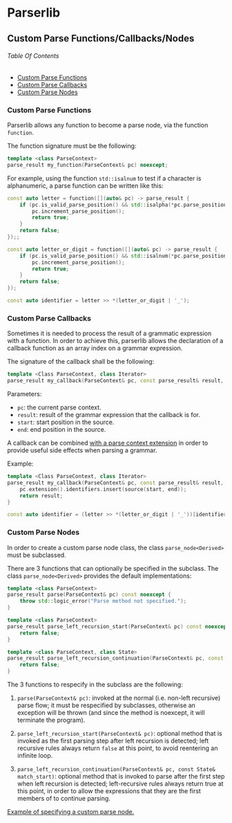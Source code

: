 # Parserlib

## Custom Parse Functions/Callbacks/Nodes

###### Table Of Contents

- [Custom Parse Functions](#custom-parse-functions)
- [Custom Parse Callbacks](#custom-parse-callbacks)
- [Custom Parse Nodes](#custom-parse-nodes)

### Custom Parse Functions

Parserlib allows any function to become a parse node, via the function `function`.

The function signature must be the following:

```cpp
template <class ParseContext>
parse_result my_function(ParseContext& pc) noexcept;
```

For example, using the function `std::isalnum` to test if a character is alphanumeric, a parse function can be written like this:

```cpp
const auto letter = function([](auto& pc) -> parse_result {
	if (pc.is_valid_parse_position() && std::isalpha(*pc.parse_position())) {
    	pc.increment_parse_position();
    	return true;
    }
    return false;
});;

const auto letter_or_digit = function([](auto& pc) -> parse_result {
	if (pc.is_valid_parse_position() && std::isalnum(*pc.parse_position())) {
    	pc.increment_parse_position();
    	return true;
    }
    return false;
});

const auto identifier = letter >> *(letter_or_digit | '_');
```

### Custom Parse Callbacks

Sometimes it is needed to process the result of a grammatic expression with a function. In order to achieve this, parserlib allows the declaration of a callback function as an array index on a grammar expression.

The signature of the callback shall be the following:

```cpp
template <Class ParseContext, class Iterator>
parse_result my_callback(ParseContext& pc, const parse_result& result, const Iterator& start, const Iterator& end) noexcept;
```

Parameters:

- `pc`: the current parse context.
- `result`: result of the grammar expression that the callback is for.
- `start`: start position in the source.
- `end`: end position in the source.

A callback can be combined [with a parse context extension](./parse_context.md#extending-a-parse-context) in order to provide useful side effects when parsing a grammar.

Example:

```cpp
template <Class ParseContext, class Iterator>
parse_result my_callback(ParseContext& pc, const parse_result& result, const Iterator& start, const Iterator& end) noexcept {
	pc.extension().identifiers.insert(source(start, end));
    return result;
}

const auto identifier = (letter >> *(letter_or_digit | '_'))[identifier_callback];
```

### Custom Parse Nodes

In order to create a custom parse node class, the class `parse_node<Derived>` must be subclassed.

There are 3 functions that can optionally be specified in the subclass. The class `parse_node<Derived>` provides the default implementations:

```cpp
template <class ParseContext>
parse_result parse(ParseContext& pc) const noexcept {
	throw std::logic_error("Parse method not specified.");
}

template <class ParseContext>
parse_result parse_left_recursion_start(ParseContext& pc) const noexcept {
    return false;
}

template <class ParseContext, class State>
parse_result parse_left_recursion_continuation(ParseContext& pc, const State& match_start) const noexcept {
    return false;
}
```

The 3 functions to respecify in the subclass are the following:

1) `parse(ParseContext& pc)`: invoked at the normal (i.e. non-left recursive) parse flow; it must be respecified by subclasses, otherwise an exception will be thrown (and since the method is noexcept, it will terminate the program).

2) `parse_left_recursion_start(ParseContext& pc)`: optional method that is invoked as the first parsing step after left recursion is detected; left recursive rules always return `false` at this point, to avoid reentering an infinite loop.

3) `parse_left_recursion_continuation(ParseContext& pc, const State& match_start)`: optional method that is invoked to parse after the first step when left recursion is detected; left-recursive rules always return true at this point, in order to allow the expressions that they are the first members of to continue parsing.

[Example of specifying a custom parse node.](./terminals.md#custom-terminals)
